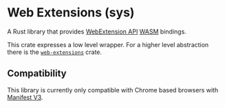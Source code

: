 # Web Extensions (sys)

A Rust library that provides
[WebExtension API](https://developer.chrome.com/docs/extensions/reference/)
[WASM](https://en.wikipedia.org/wiki/WebAssembly) bindings.

This crate expresses a low level wrapper.
For a higher level abstraction there is the
[`web-extensions`](https://github.com/web-extensions-rs/web-extensions)
crate.

## Compatibility

This library is currently only compatible with Chrome based browsers
with [Manifest V3](https://developer.chrome.com/docs/extensions/mv3/intro/).
